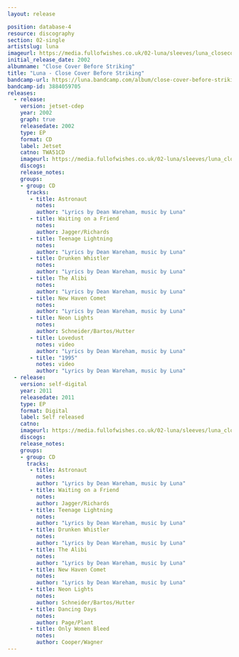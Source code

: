 ```yaml
---
layout: release

position: database-4
resource: discography
section: 02-single
artistslug: luna
imageurl: https://media.fullofwishes.co.uk/02-luna/sleeves/luna_closecoverbeforestriking.jpg
initial_release_date: 2002
albumname: "Close Cover Before Striking"
title: "Luna - Close Cover Before Striking"
bandcamp-url: https://luna.bandcamp.com/album/close-cover-before-striking
bandcamp-id: 3884059705
releases:
  - release:
    version: jetset-cdep
    year: 2002
    graph: true
    releasedate: 2002
    type: EP
    format: CD
    label: Jetset
    catno: TWA51CD
    imageurl: https://media.fullofwishes.co.uk/02-luna/sleeves/luna_closecoverbeforestriking.jpg
    discogs:
    release_notes:
    groups:
    - group: CD
      tracks:
       - title: Astronaut
         notes:
         author: "Lyrics by Dean Wareham, music by Luna"
       - title: Waiting on a Friend
         notes:
         author: Jagger/Richards
       - title: Teenage Lightning
         notes:
         author: "Lyrics by Dean Wareham, music by Luna"
       - title: Drunken Whistler
         notes:
         author: "Lyrics by Dean Wareham, music by Luna"
       - title: The Alibi
         notes:
         author: "Lyrics by Dean Wareham, music by Luna"
       - title: New Haven Comet
         notes:
         author: "Lyrics by Dean Wareham, music by Luna"
       - title: Neon Lights
         notes:
         author: Schneider/Bartos/Hutter
       - title: Lovedust
         notes: video
         author: "Lyrics by Dean Wareham, music by Luna"
       - title: "1995"
         notes: video
         author: "Lyrics by Dean Wareham, music by Luna"
  - release:
    version: self-digital
    year: 2011
    releasedate: 2011
    type: EP
    format: Digital
    label: Self released
    catno:
    imageurl: https://media.fullofwishes.co.uk/02-luna/sleeves/luna_closecoverbeforestriking.jpg
    discogs:
    release_notes:
    groups:
    - group: CD
      tracks:
       - title: Astronaut
         notes:
         author: "Lyrics by Dean Wareham, music by Luna"
       - title: Waiting on a Friend
         notes:
         author: Jagger/Richards
       - title: Teenage Lightning
         notes:
         author: "Lyrics by Dean Wareham, music by Luna"
       - title: Drunken Whistler
         notes:
         author: "Lyrics by Dean Wareham, music by Luna"
       - title: The Alibi
         notes:
         author: "Lyrics by Dean Wareham, music by Luna"
       - title: New Haven Comet
         notes:
         author: "Lyrics by Dean Wareham, music by Luna"
       - title: Neon Lights
         notes:
         author: Schneider/Bartos/Hutter
       - title: Dancing Days
         notes:
         author: Page/Plant
       - title: Only Women Bleed
         notes:
         author: Cooper/Wagner
---
```

